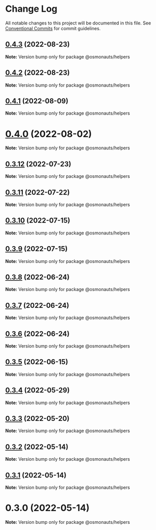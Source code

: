 # Change Log

All notable changes to this project will be documented in this file.
See [Conventional Commits](https://conventionalcommits.org) for commit guidelines.

## [0.4.3](https://github.com/osmosis-labs/telescope/compare/@osmonauts/helpers@0.4.2...@osmonauts/helpers@0.4.3) (2022-08-23)

**Note:** Version bump only for package @osmonauts/helpers





## [0.4.2](https://github.com/osmosis-labs/telescope/compare/@osmonauts/helpers@0.4.1...@osmonauts/helpers@0.4.2) (2022-08-23)

**Note:** Version bump only for package @osmonauts/helpers





## [0.4.1](https://github.com/osmosis-labs/telescope/compare/@osmonauts/helpers@0.4.0...@osmonauts/helpers@0.4.1) (2022-08-09)

**Note:** Version bump only for package @osmonauts/helpers





# [0.4.0](https://github.com/osmosis-labs/telescope/compare/@osmonauts/helpers@0.3.12...@osmonauts/helpers@0.4.0) (2022-08-02)

**Note:** Version bump only for package @osmonauts/helpers





## [0.3.12](https://github.com/osmosis-labs/telescope/compare/@osmonauts/helpers@0.3.11...@osmonauts/helpers@0.3.12) (2022-07-23)

**Note:** Version bump only for package @osmonauts/helpers





## [0.3.11](https://github.com/osmosis-labs/telescope/compare/@osmonauts/helpers@0.3.10...@osmonauts/helpers@0.3.11) (2022-07-22)

**Note:** Version bump only for package @osmonauts/helpers





## [0.3.10](https://github.com/osmosis-labs/telescope/compare/@osmonauts/helpers@0.3.9...@osmonauts/helpers@0.3.10) (2022-07-15)

**Note:** Version bump only for package @osmonauts/helpers





## [0.3.9](https://github.com/osmosis-labs/telescope/compare/@osmonauts/helpers@0.3.8...@osmonauts/helpers@0.3.9) (2022-07-15)

**Note:** Version bump only for package @osmonauts/helpers





## [0.3.8](https://github.com/osmosis-labs/telescope/compare/@osmonauts/helpers@0.3.7...@osmonauts/helpers@0.3.8) (2022-06-24)

**Note:** Version bump only for package @osmonauts/helpers





## [0.3.7](https://github.com/osmosis-labs/telescope/compare/@osmonauts/helpers@0.3.6...@osmonauts/helpers@0.3.7) (2022-06-24)

**Note:** Version bump only for package @osmonauts/helpers





## [0.3.6](https://github.com/osmosis-labs/telescope/compare/@osmonauts/helpers@0.3.5...@osmonauts/helpers@0.3.6) (2022-06-24)

**Note:** Version bump only for package @osmonauts/helpers





## [0.3.5](https://github.com/osmosis-labs/telescope/compare/@osmonauts/helpers@0.3.4...@osmonauts/helpers@0.3.5) (2022-06-15)

**Note:** Version bump only for package @osmonauts/helpers





## [0.3.4](https://github.com/osmosis-labs/telescope/compare/@osmonauts/helpers@0.3.3...@osmonauts/helpers@0.3.4) (2022-05-29)

**Note:** Version bump only for package @osmonauts/helpers





## [0.3.3](https://github.com/osmosis-labs/telescope/compare/@osmonauts/helpers@0.3.2...@osmonauts/helpers@0.3.3) (2022-05-20)

**Note:** Version bump only for package @osmonauts/helpers





## [0.3.2](https://github.com/osmosis-labs/telescope/compare/@osmonauts/helpers@0.3.1...@osmonauts/helpers@0.3.2) (2022-05-14)

**Note:** Version bump only for package @osmonauts/helpers





## [0.3.1](https://github.com/osmosis-labs/telescope/compare/@osmonauts/helpers@0.3.0...@osmonauts/helpers@0.3.1) (2022-05-14)

**Note:** Version bump only for package @osmonauts/helpers





# 0.3.0 (2022-05-14)

**Note:** Version bump only for package @osmonauts/helpers
